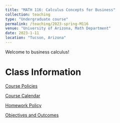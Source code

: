 ```yaml
---
title: "MATH 116: Calculus Concepts for Business"
collection: teaching
type: "Undergraduate course"
permalink: /teaching/2023-spring-M116
venue: "University of Arizona, Math Department"
date: 2023-1-11
location: "Tucson, Arizona"
---
```


Welcome to business calculus! 

Class Information
=====
[Course Policies](/files/teaching/files-2023-spring-M116/McBride_CoursePolicy_M116_S23.pdf)

[Course Calendar](/files/teaching/files-2023-spring-M116/McBride_Calendar_M116_S23.pdf)

[Homework Policy](/files/teaching/files-2023-spring-M116/McBride_HWPolicy_M116_S23.pdf)

[Objectives and Outcomes](/files/teaching/files-2023-spring-M116/Objectives_and_Outcomes.pdf)
